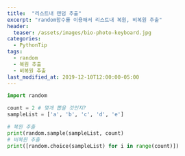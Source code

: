 ```yaml
---
title:  "리스트내 랜덤 추출"
excerpt: "random함수를 이용해서 리스트내 복원, 비복원 추출"
header:
  teaser: /assets/images/bio-photo-keyboard.jpg
categories:
  - PythonTip
tags:
  - random
  - 복원 추출
  - 비복원 추출
last_modified_at: 2019-12-10T12:00:00-05:00
---
```

```python
import random

count = 2 # 몇개 뽑을 것인지?
sampleList = ['a', 'b', 'c', 'd', 'e']

# 복원 추출
print(random.sample(sampleList, count)
# 비복원 추출
print([random.choice(sampleList) for i in range(count)])

```
<!--stackedit_data:
eyJoaXN0b3J5IjpbMTMyNjU4Mjg2NF19
-->